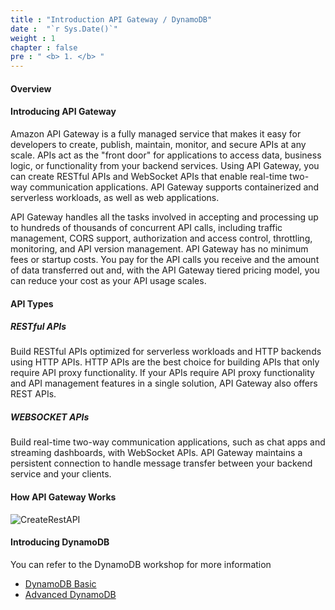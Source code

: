 ```yaml
---
title : "Introduction API Gateway / DynamoDB"
date :  "`r Sys.Date()`" 
weight : 1 
chapter : false
pre : " <b> 1. </b> "
---
```

#### Overview

#### Introducing API Gateway

Amazon API Gateway is a fully managed service that makes it easy for developers to create, publish, maintain, monitor, and secure APIs at any scale. APIs act as the "front door" for applications to access data, business logic, or functionality from your backend services. Using API Gateway, you can create RESTful APIs and WebSocket APIs that enable real-time two-way communication applications. API Gateway supports containerized and serverless workloads, as well as web applications.

API Gateway handles all the tasks involved in accepting and processing up to hundreds of thousands of concurrent API calls, including traffic management, CORS support, authorization and access control, throttling, monitoring, and API version management. API Gateway has no minimum fees or startup costs. You pay for the API calls you receive and the amount of data transferred out and, with the API Gateway tiered pricing model, you can reduce your cost as your API usage scales.

#### API Types

##### RESTful APIs
Build RESTful APIs optimized for serverless workloads and HTTP backends using HTTP APIs. HTTP APIs are the best choice for building APIs that only require API proxy functionality. If your APIs require API proxy functionality and API management features in a single solution, API Gateway also offers REST APIs.

##### WEBSOCKET APIs
Build real-time two-way communication applications, such as chat apps and streaming dashboards, with WebSocket APIs. API Gateway maintains a persistent connection to handle message transfer between your backend service and your clients.

#### How API Gateway Works

![CreateRestAPI](/images/1-introduction/New-API-GW-Diagram.png?featherlight=false&width=90pc)

#### Introducing DynamoDB

You can refer to the DynamoDB workshop for more information

- [DynamoDB Basic](https://000060.awsstudygroup.com/en/)
- [Advanced DynamoDB](https://000039.awsstudygroup.com/en/)